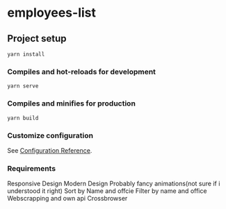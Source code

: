 # employees-list

## Project setup
```
yarn install
```

### Compiles and hot-reloads for development
```
yarn serve
```

### Compiles and minifies for production
```
yarn build
```

### Customize configuration
See [Configuration Reference](https://cli.vuejs.org/config/).



### Requirements
Responsive Design
Modern Design
Probably fancy animations(not sure if i understood it right)
Sort by Name and offcie
Filter by name and office
Webscrapping and own api
Crossbrowser
